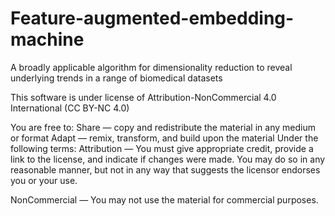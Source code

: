# Feature-augmented-embedding-machine
A broadly applicable algorithm for dimensionality reduction to reveal underlying trends in a range of biomedical datasets


This software is under license of Attribution-NonCommercial 4.0 International (CC BY-NC 4.0)

You are free to:
Share — copy and redistribute the material in any medium or format
Adapt — remix, transform, and build upon the material
Under the following terms:
Attribution — You must give appropriate credit, provide a link to the license, and indicate if changes were made. You may do so in any reasonable manner, but not in any way that suggests the licensor endorses you or your use.

NonCommercial — You may not use the material for commercial purposes.
